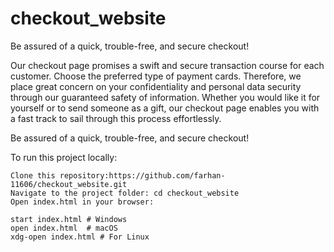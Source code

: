 # checkout_website
Be assured of a quick, trouble-free, and secure checkout!



Our checkout page promises a swift and secure transaction course for each customer. Choose the preferred type of payment cards. Therefore, we place great concern on your confidentiality and personal data security through our guaranteed safety of information. Whether you would like it for yourself or to send someone as a gift, our checkout page enables you with a fast track to sail through this process effortlessly.

Be assured of a quick, trouble-free, and secure checkout!



To run this project locally:

    Clone this repository:https://github.com/farhan-11606/checkout_website.git
    Navigate to the project folder: cd checkout_website
    Open index.html in your browser:

    start index.html # Windows
    open index.html  # macOS
    xdg-open index.html # For Linux

